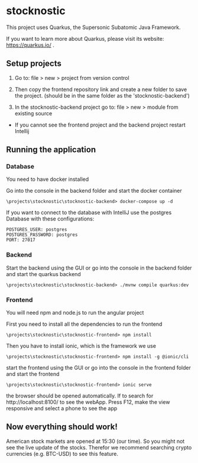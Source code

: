# stocknostic

This project uses Quarkus, the Supersonic Subatomic Java Framework.

If you want to learn more about Quarkus, please visit its website: https://quarkus.io/ .

## Setup projects

1. Go to: file > new > project from version control

2. Then copy the frontend repository link and create a new folder to save the project.
(should be in the same folder as the 'stocknostic-backend')

3. In the stocknostic-backend project
go to: file > new > module from existing source

- If you cannot see the frontend project and the backend project restart Intellij

## Running the application

### Database

You need to have docker installed 

Go into the console in the backend folder and start the docker container

```shell script
\projects\stocknostic\stocknostic-backend> docker-compose up -d
```

If you want to connect to the database with IntelliJ use the postgres Database with these configurations:
```shell script
POSTGRES_USER: postgres
POSTGRES_PASSWORD: postgres
PORT: 27017
```

### Backend

Start the backend using the GUI or go into the console in the backend folder and start the quarkus backend
```shell script
\projects\stocknostic\stocknostic-backend> ./mvnw compile quarkus:dev
```

### Frontend

You will need npm and node.js to run the angular project

First you need to install all the dependencies to run the frontend
```shell script
\projects\stocknostic\stocknostic-frontend> npm install
```

Then you have to install ionic, which is the framework we use
```shell script
\projects\stocknostic\stocknostic-frontend> npm install -g @ionic/cli
```

start the frontend using the GUI or go into the console in the frontend folder and start the frontend
```shell script
\projects\stocknostic\stocknostic-frontend> ionic serve
```

the browser should be opened automatically. If to search for http://localhost:8100/ to see the webApp.
Press F12, make the view responsive and select a phone to see the app

Now everything should work!
--
American stock markets are opened at 15:30 (our time). So you might not see the live update of the stocks.
Therefor we recommend searching crypto currencies (e.g. BTC-USD) to see this feature.